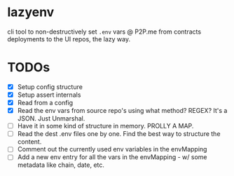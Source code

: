 # lazyenv

cli tool to non-destructively set `.env` vars @ P2P.me from contracts deployments to the UI repos, the lazy way.

# TODOs

- [x] Setup config structure
- [x] Setup assert internals
- [x] Read from a config
- [x] Read the env vars from source repo's using what method? REGEX? It's a JSON. Just Unmarshal.
- [ ] Have it in some kind of structure in memory. PROLLY A MAP.
- [ ] Read the dest .env files one by one. Find the best way to structure the content.
- [ ] Comment out the currently used env variables in the envMapping
- [ ] Add a new env entry for all the vars in the envMapping - w/ some metadata like chain, date, etc.
